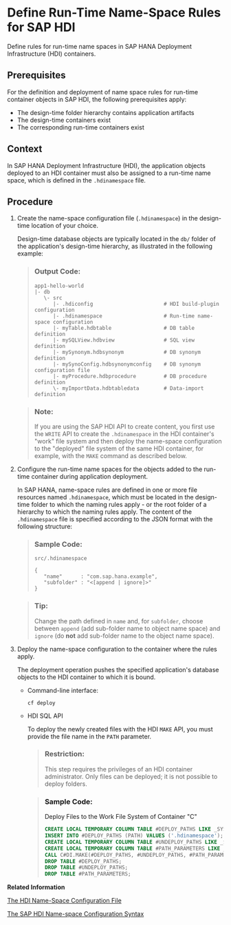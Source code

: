 <!-- loio5e638d4f297b4be2a51086c1d1e34202 -->

# Define Run-Time Name-Space Rules for SAP HDI

Define rules for run-time name spaces in SAP HANA Deployment Infrastructure \(HDI\) containers.



## Prerequisites

For the definition and deployment of name space rules for run-time container objects in SAP HDI, the following prerequisites apply:

-   The design-time folder hierarchy contains application artifacts
-   The design-time containers exist
-   The corresponding run-time containers exist



## Context

In SAP HANA Deployment Infrastructure \(HDI\), the application objects deployed to an HDI container must also be assigned to a run-time name space, which is defined in the `.hdinamespace` file.



<a name="loio5e638d4f297b4be2a51086c1d1e34202__steps_tk5_s2g_bt"/>

## Procedure

1.  Create the name-space configuration file \(`.hdinamespace`\) in the design-time location of your choice.

    Design-time database objects are typically located in the `db/` folder of the application's design-time hierarchy, as illustrated in the following example:

    > ### Output Code:  
    > ```
    > app1-hello-world
    > |- db
    >    \- src
    >       |- .hdiconfig                       # HDI build-plugin configuration
    >       |- .hdinamespace                    # Run-time name-space configuration
    >       |- myTable.hdbtable                 # DB table definition
    >       |- mySQLView.hdbview                # SQL view definition
    >       |- mySynonym.hdbsynonym             # DB synonym definition
    >       |- mySynoConfig.hdbsynonymconfig    # DB synonym configuration file
    >       |- myProcedure.hdbprocedure         # DB procedure definition
    >       \- myImportData.hdbtabledata        # Data-import definition
    > ```

    > ### Note:  
    > If you are using the SAP HDI API to create content, you first use the `WRITE` API to create the `.hdinamespace` in the HDI container's "work" file system and then deploy the name-space configuration to the "deployed" file system of the same HDI container, for example, with the `MAKE` command as described below.

2.  Configure the run-time name spaces for the objects added to the run-time container during application deployment.

    In SAP HANA, name-space rules are defined in one or more file resources named `.hdinamespace`, which must be located in the design-time folder to which the naming rules apply - or the root folder of a hierarchy to which the naming rules apply. The content of the `.hdinamespace` file is specified according to the JSON format with the following structure:

    > ### Sample Code:  
    > `src/.hdinamespace`
    > 
    > ```
    > {
    >    "name"      : "com.sap.hana.example",
    >    "subfolder" : "<[append | ignore]>"
    > }
    > 
    > ```

    > ### Tip:  
    > Change the path defined in `name` and, for `subfolder`, choose between `append` \(add sub-folder name to object name space\) and `ignore` \(do **not** add sub-folder name to the object name space\).

3.  Deploy the name-space configuration to the container where the rules apply.

    The deployment operation pushes the specified application's database objects to the HDI container to which it is bound.

    -   Command-line interface:

        `cf deploy`

    -   HDI SQL API

        To deploy the newly created files with the HDI `MAKE` API, you must provide the file name in the `PATH` parameter.

        > ### Restriction:  
        > This step requires the privileges of an HDI container administrator. Only files can be deployed; it is not possible to deploy folders.

        > ### Sample Code:  
        > Deploy Files to the Work File System of Container "C"
        > 
        > ```sql
        > CREATE LOCAL TEMPORARY COLUMN TABLE #DEPLOY_PATHS LIKE _SYS_DI.TT_FILESFOLDERS;
        > INSERT INTO #DEPLOY_PATHS (PATH) VALUES ('.hdinamespace');
        > CREATE LOCAL TEMPORARY COLUMN TABLE #UNDEPLOY_PATHS LIKE _SYS_DI.TT_FILESFOLDERS;
        > CREATE LOCAL TEMPORARY COLUMN TABLE #PATH_PARAMETERS LIKE _SYS_DI.TT_FILESFOLDERS_PARAMETERS;
        > CALL C#DI.MAKE(#DEPLOY_PATHS, #UNDEPLOY_PATHS, #PATH_PARAMETERS, _SYS_DI.T_NO_PARAMETERS, ?, ?, ?);
        > DROP TABLE #DEPLOY_PATHS;
        > DROP TABLE #UNDEPLOY_PATHS; 
        > DROP TABLE #PATH_PARAMETERS; 
        > ```



**Related Information**  


[The HDI Name-Space Configuration File](the-hdi-name-space-configuration-file-6188d22.md "The SAP HANA Deployment Infrastructure (HDI) uses a JSON resource to define naming rules for run-time objects.")

[The SAP HDI Name-space Configuration Syntax](the-sap-hdi-name-space-configuration-syntax-c38cbef.md "In SAP HANA Deployment Infrastructure (HDI), the contents of the .hdinamespace file are formatted with the JSON syntax")

